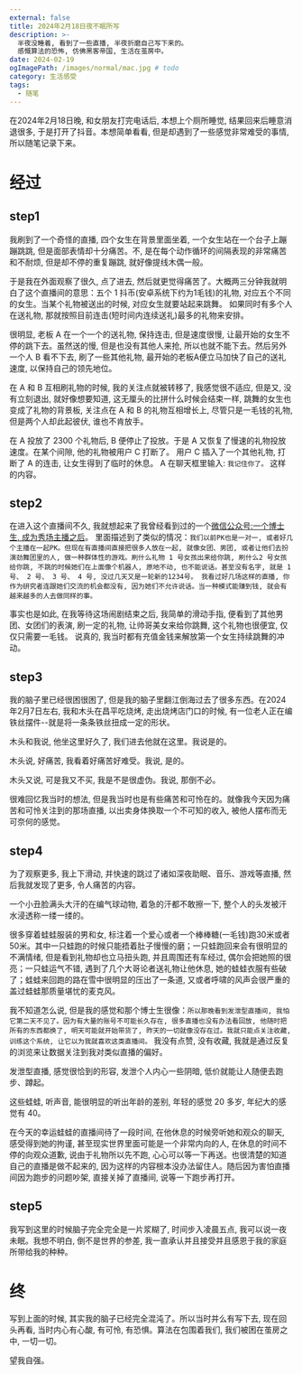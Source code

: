 ```yaml
---
external: false
title: 2024年2月18日夜不眠所写
description: >-
  半夜没睡着, 看到了一些直播, 半夜折磨自己写下来的。  
  感慨算法的恐怖, 仿佛黑客帝国, 生活在茧房中。
date: 2024-02-19
ogImagePath: /images/normal/mac.jpg # todo
category: 生活感受
tags:
  - 随笔
---
```


在2024年2月18日晚, 和女朋友打完电话后, 本想上个厕所睡觉, 结果回来后睡意消退很多, 于是打开了抖音。本想简单看看, 但是却遇到了一些感觉非常难受的事情, 所以随笔记录下来。

# 经过

## step1

我刷到了一个奇怪的直播, 四个女生在背景里面坐着, 一个女生站在一个台子上蹦蹦跳跳, 但是面部表情却十分痛苦。不, 是在每个动作循环的间隔表现的非常痛苦和不耐烦, 但是却不停的重复蹦跳, 就好像提线木偶一般。

于是我在外面观察了很久, 点了进去, 然后就更觉得痛苦了。大概两三分钟我就明白了这个直播间的意思：五个 1 抖币(安卓系统下约为1毛钱)的礼物, 对应五个不同的女生。当某个礼物被送出的时候, 对应女生就要站起来跳舞。 如果同时有多个人在送礼物, 那就按照目前连击(短时间内连续送礼)最多的礼物来安排。

很明显, 老板 A 在一个一个的送礼物, 保持连击, 但是速度很慢, 让最开始的女生不停的跳下去。虽然送的慢, 但是也没有其他人来抢, 所以也就不能下去。然后另外一个人 B 看不下去, 刷了一些其他礼物, 最开始的老板A便立马加快了自己的送礼速度, 以保持自己的领先地位。

在 A 和 B 互相刷礼物的时候, 我的关注点就被转移了, 我感觉很不适应, 但是又, 没有立刻退出, 就好像想要知道, 这无厘头的比拼什么时候会结束一样, 跳舞的女生也变成了礼物的背景板, 关注点在 A 和 B 的礼物互相增长上, 尽管只是一毛钱的礼物, 但是两个人却此起彼伏, 谁也不肯放手。

在 A 投放了 2300 个礼物后, B 便停止了投放。于是 A 又恢复了慢速的礼物投放速度。在某个间隙, 他的礼物被用户 C 打断了。 用户 C 插入了一个其他礼物, 打断了 A 的连击, 让女生得到了临时的休息。 A 在聊天框里输入: `我记住你了。` 这样的内容。

## step2

在进入这个直播间不久, 我就想起来了我曾经看到过的一个[微信公众号:一个博士生, 成为秀场主播之后](https://mp.weixin.qq.com/s/FlknP5soC5MnUykKmrYfpg)。 里面描述到了类似的情况：`我们以前PK也是一对一, 或者好几个主播在一起PK。但现在有直播间直接把很多人放在一起, 就像女团、男团, 或者让他们去扮演劲舞团里的人, 做一种群体性的游戏。刷什么礼物 1 号女孩出来给你跳, 刷什么2 号女孩给你跳, 不跳的时候她们在上面像个机器人, 原地不动, 也不能说话。甚至没有名字, 就是 1 号、 2 号、 3 号、 4 号, 没过几天又是一轮新的1234号。
我看过好几场这样的直播, 你作为研究者连跟她们交流的机会都没有, 因为她们不允许说话。当一种模式能赚到钱, 就会有越来越多的人去做同样的事。`

事实也是如此, 在我等待这场闹剧结束之后, 我简单的滑动手指, 便看到了其他男团、女团们的表演, 刷一定的礼物, 让帅哥美女来给你跳舞, 这个礼物也很便宜, 仅仅只需要一毛钱。 说真的, 我当时都有充值金钱来解放第一个女生持续跳舞的冲动。

## step3

我的脑子里已经很困很困了, 但是我的脑子里翻江倒海过去了很多东西。在2024年2月7日左右, 我和木头在昌平吃烧烤, 走出烧烤店门口的时候, 有一位老人正在编铁丝摆件--就是将一条条铁丝扭成一定的形状。

木头和我说, 他坐这里好久了, 我们进去他就在这里。我说是的。

木头说, 好痛苦, 我看着好痛苦好难受。我说, 是的。

木头又说, 可是我又不买, 我是不是很虚伪。我说, 那倒不必。

很难回忆我当时的想法, 但是我当时也是有些痛苦和可怜在的。就像我今天因为痛苦和可怜关注到的那场直播, 以出卖身体换取一个不可知的收入, 被他人摆布而无可奈何的感觉。

## step4

为了观察更多, 我上下滑动, 并快速的跳过了诸如深夜助眠、音乐、游戏等直播, 然后我就发现了更多, 令人痛苦的内容。

一个小丑脸满头大汗的在编气球动物, 着急的汗都不敢擦一下, 整个人的头发被汗水浸透称一缕一缕的。

很多穿着蛙蛙服装的男和女, 标注着一个爱心或者一个棒棒糖(一毛钱)跑30米或者50米。其中一只蛙跑的时候只能捂着肚子慢慢的磨；一只蛙跑回来会有很明显的不满情绪, 但是看到礼物却也立马扭头跑, 并且周围还有车经过, 偶尔会把她照的很亮；一只蛙运气不错, 遇到了几个大哥论者送礼物让他休息, 她的蛙蛙衣服有些破了；蛙蛙来回跑的路在雪中很明显的压出了一条道, 又或者呼啸的风声会很严重的盖过蛙蛙那质量堪忧的麦克风。

我不知道怎么说, 但是我的感觉和那个博士生很像：`所以那晚看到发泄型直播间, 我怕它第二天不见了。因为有大量的账号不可能长久存在, 很多直播也没有办法看回放, 他随时把所有的东西都换了, 明天可能就开始带货了, 昨天的一切就像没存在过。我就只能点关注收藏, 训练这个系统, 让它以为我就喜欢这类直播间。` 我没有点赞, 没有收藏, 我就是通过反复的浏览来让数据关注到我对类似直播的偏好。

发泄型直播, 感觉很恰到的形容, 发泄个人内心一些阴暗, 低价就能让人随便去跑步、蹲起。

这些蛙蛙, 听声音, 能很明显的听出年龄的差别, 年轻的感觉 20 多岁, 年纪大的感觉有 40。

在今天的幸运蛙蛙的直播间待了一段时间, 在他休息的时候旁听她和观众的聊天, 感受得到她的拘谨, 甚至现实世界里面可能是一个非常内向的人, 在休息的时间不停的向观众道歉, 说由于礼物所以先不跑, 心心可以等一下再送。也很清楚的知道自己的直播是做不起来的, 因为这样的内容根本没办法留住人。随后因为害怕直播间因为跑步的问题吵架, 直接关掉了直播间, 说等一下跑步再打开。

## step5

我写到这里的时候脑子完全完全是一片浆糊了, 时间步入凌晨五点, 我可以说一夜未眠。我想不明白, 倒不是世界的参差, 我一直承认并且接受并且感恩于我的家庭所带给我的种种。

# 终

写到上面的时候, 其实我的脑子已经完全混沌了。所以当时并么有写下去, 现在回头再看, 当时内心有心酸, 有可怜, 有恐惧。算法在包围着我们, 我们被困在茧房之中, 一切一切。

望我自强。
